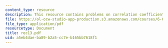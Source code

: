 ```yaml
---
content_type: resource
description: This resource contains problems on correlation coefficient.
file: https://ol-ocw-studio-app-production.s3.amazonaws.com/courses/6-041-probabilistic-systems-analysis-and-applied-probability-spring-2006/a5eb4daeba89b2a5cc7eb165bb7618f1_rec13.pdf
file_type: application/pdf
resourcetype: Document
title: rec13.pdf
uid: a5eb4dae-ba89-b2a5-cc7e-b165bb7618f1
---
```

